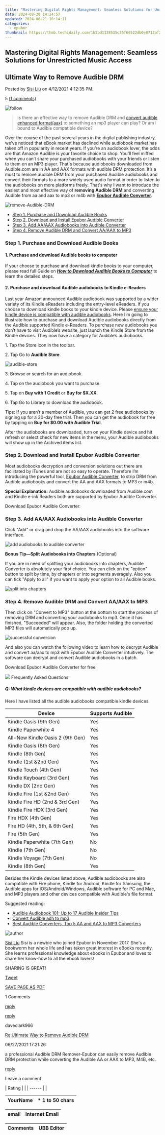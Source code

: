 ```yaml
---
title: "Mastering Digital Rights Management: Seamless Solutions for Unrestricted Music Access"
date: 2024-08-20 14:24:57
updated: 2024-08-21 10:14:11
categories:
  - epubor
thumbnail: https://thmb.techidaily.com/1b5bd1138535c35f66522db0e8712af2e5e4143844ade063b0c530435180b4b6.jpg
---
```


## Mastering Digital Rights Management: Seamless Solutions for Unrestricted Music Access

## Ultimate Way to Remove Audible DRM

Posted by [Sisi Liu](https://www.facebook.com/sisi.liu.737) on 4/12/2021 4:12:35 PM.

5 [(1 comments)](http://www.epubor.com/#comment-area) 



![follow](http://www.epubor.com/images/follow.png)

> Is there an effective way to remove Audible DRM and [convert audible enhanced format(aax)](https://tools.techidaily.com/epubor/products/) to something an mp3 player can play? Or am I bound to Audible compatible device?

Over the course of the past several years in the digital publishing industry, we’ve noticed that eBook market has declined while audiobook market has taken off in popularity in recent years. If you’re an audiobook lover, the odds are that Amazon Audible is your favorite choice to shop. You’ll feel miffed when you can’t share your purchased audiobooks with your friends or listen to them on an MP3 player. That's because audiobooks downloaded from Audible.com are in AA and AAX formats with audible DRM protection. It’s a must to remove audible DRM from your purchased Audible audiobooks and convert their formats to a more widely used audio format in order to listen to the audiobooks on more platforms freely. That's why I want to introduce the easiest and most effective way of **removing Audible DRM** and converting Audible from aa and aax to mp3 or m4b with **[Epubor Audible Converter](https://tools.techidaily.com/epubor/audible-converter/)**.

![remove-Audible-DRM](http://www.epubor.com/images/uppic/1-remove-Audible-DRM.png)

* [Step 1\. Purchase and Download Audible Books](https://tools.techidaily.com/epubor/products/)
* [Step 2\. Download and Install Epubor Audible Converter](https://tools.techidaily.com/epubor/products/)
* [Step 3\. Add AA/AAX Audiobooks into Audible Converter](https://tools.techidaily.com/epubor/products/)
* [Step 4\. Remove Audible DRM and Convert AA/AAX to MP3](https://tools.techidaily.com/epubor/products/)

### Step 1\. Purchase and Download Audible Books

#### 1\. Purchase and download Audible books to computer

If your choose to purchase and download kindle books to your computer, please read full Guide on **_[How to Download Audible Books to Computer](https://tools.techidaily.com/epubor/products/)_** to learn the detailed steps. 

#### 2\. Purchase and download Audible audiobooks to Kindle e-Readers

Last year Amazon announced Audible audiobook was supported by a wider variety of its Kindle eReaders including the entry-level eReaders. If you choose to download kindle books to your kindle device. Please [ensure your kindle device is compatible with audible audiobooks](https://tools.techidaily.com/epubor/products/). Here I’m going to illustrate how to purchase and download Audible audiobooks directly from the Audible supported Kindle e-Readers. To purchase new audiobooks you don’t have to visit Audible’s website, just launch the Kindle Store from the Kindle devices. They now have a category for Audible’s audiobooks.

1\. Tap the Store icon in the toolbar.

2\. Tap Go to **Audible Store**. 

![audible-store](http://www.epubor.com/images/uppic/2-audible-store.png)

3\. Browse or search for an audiobook.

4\. Tap on the audiobook you want to purchase.

5\. Tap on **Buy with 1 Credit** or **Buy for $X.XX**. 

6\. Tap Go to Library to download the audiobook.

Tips: If you aren’t a member of Audible, you can get 2 free audiobooks by signing up for a 30-day free trial. Then you can get the audiobook for free by tapping on **Buy for $0.00 with Audible Trial**. 

After the audiobooks are downloaded, turn on your Kindle device and hit refresh or select check for new items in the menu, your Audible audiobooks will show up in the Archived items list.

### Step 2\. Download and Install Epubor Audible Converter

Most audiobooks decryption and conversion solutions out there are facilitated by iTunes and are not so easy to operate. Therefore I’m introducing the powerful tool, [Epubor Audible Converter](https://tools.techidaily.com/epubor/audible-converter/), to strip DRM from Audible audiobooks and convert the AA and AAX formats to MP3 or m4b.

**Special Explanation:** Audible audiobooks downloaded from Audible.com and Kindle e-ink Readers both are supported by Epubor Audible Converter. 

Download Epubor Audible Converter:

[](https://tools.techidaily.com/epubor/audible-converter/) [](https://tools.techidaily.com/epubor/audible-converter/) 

### Step 3\. Add AA/AAX Audiobooks into Audible Converter

Click "Add" or drag and drop the AA/AAX audiobooks into the software interface. 

![add audiobooks to audible converter](http://www.epubor.com/images/uppic/add-audible-books-from-kindle-eink.png)

**Bonus Tip—Split Audiobooks into Chapters** (Optional)

If you are in need of splitting your audiobooks into chapters, Audible Converter is absolutely your first choice. You can click on the "option" button to split by time, by chapters or into segments averagely. Also you can tick "Apply to all" if you want to apply your option to all Audible books.

![split into chapters](http://www.epubor.com/images/uppic/split-audible-into-chapters-2.png)

### Step 4\. Remove Audible DRM and Convert AA/AAX to MP3

Then click on "Convert to MP3" button at the bottom to start the process of removing DRM and converting your audiobooks to mp3\. Once it has finished, "Succeeded" will appear. Also, the folder holding the converted MP3 files will automatically pop up.

![successful conversion](http://www.epubor.com/images/uppic/remove-audible-drm-kindle-device.png)

And also you can watch the following video to learn how to decrypt Audible and convert aa/aax to mp3 with Epubor Audible Converter intuitively. The software can decrypt and convert Audible audiobooks in a batch.

Download Epubor Audible Converter for free

[](https://tools.techidaily.com/epubor/audible-converter/) [](https://tools.techidaily.com/epubor/audible-converter/) 

![](http://www.epubor.com/images/faq.png) Frequently Asked Questions

##### Q: What kindle devices are compatible with audible audiobooks?

 Here I have listed all the audible audiobooks compatible kindle devices.

| Device                           | Supports Audible |
| -------------------------------- | ---------------- |
| Kindle Oasis (9th Gen)           | Yes              |
| Kindle Paperwhite 4              | Yes              |
| All-New Kindle Oasis 2 (9th Gen) | Yes              |
| Kindle Oasis (8th Gen)           | Yes              |
| Kindle (8th Gen)                 | Yes              |
| Kindle (1st &2nd Gen)            | Yes              |
| Kindle Touch (4th Gen)           | Yes              |
| Kindle Keyboard (3rd Gen)        | Yes              |
| Kindle DX (2nd Gen)              | Yes              |
| Kindle Fire (1st &2nd Gen)       | Yes              |
| Kindle Fire HD (2nd & 3rd Gen)   | Yes              |
| Kindle Fire HDX (3rd Gen)        | Yes              |
| Fire HDX (4th Gen)               | Yes              |
| Fire HD (4th, 5th, & 6th Gen)    | Yes              |
| Fire (5th Gen)                   | Yes              |
| Kindle Paperwhite (7th Gen)      | No               |
| Kindle (7th Gen)                 | No               |
| Kindle Voyage (7th Gen)          | No               |
| Kindle (8th Gen)                 | Yes              |

Besides the Kindle devices listed above, Audible audiobooks are also compatible with Fire phone, Kindle for Android, Kindle for Samsung, the Audible apps for iOS/Android/Windows, Audible software for PC and Mac, and MP3 players and other devices compatible with Audible's file format.

Suggested reading:

* [Audible Audiobook 101: Up to 17 Audible Insider Tips](https://tools.techidaily.com/epubor/products/)
* [Convert Audible adh to mp3](https://tools.techidaily.com/epubor/products/)
* [Best Audible Converters, Top 5 AA and AAX to MP3 Converters](https://tools.techidaily.com/epubor/products/)

![author](http://www.epubor.com/images/uppic/Sisi.png)

[Sisi Liu](https://www.facebook.com/sisi.liu.737) Sisi is a newbie who joined Epubor in November 2017\. She's a bookworm her whole life and has taken great interest in eBooks recently. She learns professional knowledge about ebooks in Epubor and loves to share her know-how to all the ebook lovers!

SHARING IS GREAT!

[Tweet](https://twitter.com/share) 

[SAVE PAGE AS PDF](https://tools.techidaily.com/epubor/ultimate/) 



1 Comments

[reply](https://tools.techidaily.com/epubor/products/) 

[reply](https://tools.techidaily.com/epubor/products/) 

daveclark966

[Re:Ultimate Way to Remove Audible DRM](https://tools.techidaily.com/epubor/products/)

06/27/2021 17:21:26

 a professional Audible DRM Remover-Epubor can easily remove Audible DRM protection while converting the Audible AA or AAX to MP3, M4B, etc.

[reply](https://tools.techidaily.com/epubor/products/) 

Leave a comment

| Rating |  |
| ------ |  |

| YourName | \*  1 to 50 chars |
| -------- | ----------------- |

| email | Internet Email |
| ----- | -------------- |

| Comments | UBB Editor |
| -------- | ---------- |

<ins class="adsbygoogle"
     style="display:block"
     data-ad-format="autorelaxed"
     data-ad-client="ca-pub-7571918770474297"
     data-ad-slot="1223367746"></ins>



<ins class="adsbygoogle"
     style="display:block"
     data-ad-client="ca-pub-7571918770474297"
     data-ad-slot="8358498916"
     data-ad-format="auto"
     data-full-width-responsive="true"></ins>
